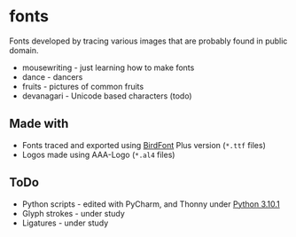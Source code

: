 # fonts
Fonts developed by tracing various images that are probably found in public domain.
* mousewriting - just learning how to make fonts
* dance - dancers
* fruits - pictures of common fruits
* devanagari - Unicode based characters (todo)

## Made with
* Fonts traced and exported using [BirdFont](https://birdfont.org/#release) Plus version (`*.ttf` files)
* Logos made using AAA-Logo (`*.al4` files)

## ToDo
* Python scripts - edited with PyCharm, and Thonny under [Python 3.10.1](https://www.python.org/downloads/)
* Glyph strokes - under study
* Ligatures - under study
